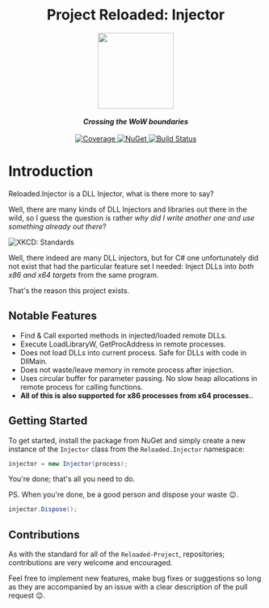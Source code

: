 

<div align="center">
	<h1>Project Reloaded: Injector </h1>
	<img src="https://i.imgur.com/BjPn7rU.png" width="150" align="center" />
	<br/> <br/>
	<strong><i>Crossing the WoW boundaries</i></strong>
	<br/> <br/>
	<!-- Coverage -->
	<a href="https://codecov.io/gh/Reloaded-Project/Reloaded.Injector">
		<img src="https://codecov.io/gh/Reloaded-Project/Reloaded.Injector/branch/master/graph/badge.svg" alt="Coverage" />
	</a>
	<!-- NuGet -->
	<a href="https://www.nuget.org/packages/Reloaded.Injector">
		<img src="https://img.shields.io/nuget/v/Reloaded.Injector.svg" alt="NuGet" />
	</a>
	<!-- Build Status -->
	<a href="https://ci.appveyor.com/project/sewer56lol/reloaded-injector">
		<img src="https://ci.appveyor.com/api/projects/status/xtq8rtwqh4cw5jg2?svg=true" alt="Build Status" />
	</a>
</div>

# Introduction
Reloaded.Injector is a DLL Injector, what is there more to say?

Well, there are many kinds of DLL Injectors and libraries out there in the wild, so I guess the question is rather *why did I write another one and use something already out there*?

![XKCD: Standards](https://imgs.xkcd.com/comics/standards.png)
 

Well, there indeed are many DLL injectors, but for C# one unfortunately did not exist that had the particular feature set I needed: Inject DLLs into *both x86 and x64 targets* from the same program.

That's the reason this project exists.

## Notable Features
- Find & Call exported methods in injected/loaded remote DLLs.
- Execute LoadLibraryW, GetProcAddress in remote processes.
- Does not load DLLs into current process. Safe for DLLs with code in DllMain.
- Does not waste/leave memory in remote process after injection.
- Uses circular buffer for parameter passing. No slow heap allocations in remote process for calling functions.
-  **All of this is also supported for x86 processes from x64 processes.**.

## Getting Started

To get started, install the package from NuGet and simply create a new instance of the `Injector` class from the `Reloaded.Injector` namespace:

```csharp
injector = new Injector(process);
``` 
You're done; that's all you need to do.

PS. When you're done, be a good person and dispose your waste 😉.

```csharp
injector.Dispose();
```

## Contributions
As with the standard for all of the `Reloaded-Project`, repositories; contributions are very welcome and encouraged.

Feel free to implement new features, make bug fixes or suggestions so long as they are accompanied by an issue with a clear description of the pull request 😉.
